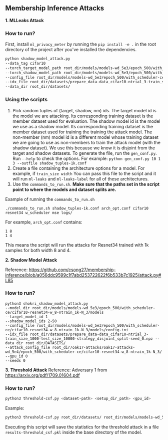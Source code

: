 ## Membership Inference Attacks

**1. MLLeaks Attack**

### How to run?

First, install `ml_privacy_meter` by running the `pip install -e .` in the root directory of
the project after you've installed the dependencies.
```bash
python shadow_model_attack.py 
--data_tag cifar10
--torch_target_model_path root_dir/models/models-wd_5e3/epoch_500/with_scheduler-ce/cifar10-resnet34-w_8-ntrain_1k-N_3/models/final_models/final_model_76.pkl 
--torch_shadow_model_path root_dir/models/models-wd_5e3/epoch_500/with_scheduler-ce/cifar10-resnet34-w_8-ntrain_1k-N_3/models/final_models/final_model_55.pkl 
--config_file root_dir/models/models-wd_5e3/epoch_500/with_scheduler-ce/cifar10-resnet34-w_8-ntrain_1k-N_3/config.ini
--idx_file root_dir/datasets/prepare_data-data_cifar10-ntrial_3-train_size_1000-test_size_10000-strategy_disjoint_split-seed_0.npz
--data_dir root_dir/datasets/
```
### Using the scripts

1. Pick random tuples of (target, shadow, nm) ids. The target model id is the model we are
	 attacking. Its corresponding training dataset is the member dataset used for evaluation. The
	 shadow model id is the model we use as a shadow model. Its corresponding training dataset is the
	 member dataset used for training the training the attack model. The non-member (nm) model id is
	 a different model whose training dataset we are going to use as non-members to train the attack
	 model (with the shadow dataset). We use this because we know it is disjoint from the target and
	 shadow datasets.
	 To generate the file, run the `gen_conf.py`. Run `--help` to check the options.
	 For example:
	 `python gen_conf.py 10 1 3 --outfile shadow_tuples-1k.conf`
2. Create a file containing the architecture options for a model. For example, if  `train_size width`
You can pass this file to the script and it will run `ml-leaks` and `ml-leaks-label` for all of
these architectures.
3. Use the `commands_to_run.sh`. **Make sure that the paths set in the script point to where the models and dataset splits are.**

Example of running the `commands_to_run.sh`
```
./commands_to_run.sh shadow_tuples-1k.conf arch_opt.conf cifar10 resnet34 w_scheduler mse logs/
```
For example, `arch_opt.conf` contains:
```
1 8
1 4
```

This means the script will run the attacks for Resnet34 trained with 1k samples for both width 8 and 4.

**2. Shadow Model Attack**

Reference: https://github.com/csong27/membership-inference/blob/a056ddc9599c1f7abd253722622f6b533b7c1925/attack.py#L85

### How to run?

```
python3 shokri_shadow_model_attack.py 
--model_dir root_dir/models/models-wd_5e3/epoch_500/with_scheduler-ce/cifar10-resnet34-w_8-ntrain_1k-N_3/models
--target_model_id 1 
--shadow_model_ids 2~50
--config_file root_dir/models/models-wd_5e3/epoch_500/with_scheduler-ce/cifar10-resnet34-w_8-ntrain_1k-N_3/models/config.ini
--idx_file root_dir/datasets/prepare_data-data_cifar10-ntrial_3-train_size_1000-test_size_10000-strategy_disjoint_split-seed_0.npz --data_dir root_dir/DATASETS/ 
--attack_config_file root_dir/oak17-attacks/oak17-attacks-wd_5e4/epoch_500/with_scheduler-ce/cifar10-resnet34-w_8-ntrain_1k-N_3/ 
--gpu_id 0 
--seeds 0
```

**3. Threshold Attack**
Reference: Adversary 1 from https://arxiv.org/pdf/1709.01604.pdf

### How to run?

```bash
python3 threshold-csf.py <dataset-path> <setup_dir_path> <gpu_id>
```

Example:
```bash
python3 threshold-csf.py root_dir/datasets/ root_dir/models/models-wd_5e3/epoch_500/with_scheduler-ce/cifar10-resnet34-w_8-ntrain_1k-N_3  0
```

Executing this script will save the statistics for the threshold attack in a file `results-threshold_csf.pkl` inside the base directory of the model.

